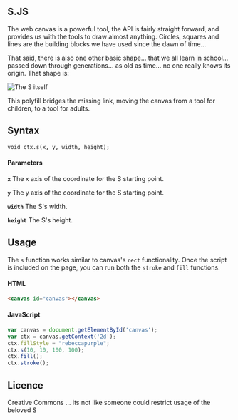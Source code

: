 ## S.JS

The web canvas is a powerful tool, the API is fairly straight forward, and provides us with the tools to draw almost anything. Circles, squares and lines are the building blocks we have used since the dawn of time...

That said, there is also one other basic shape... that we all learn in school... passed down through generations... as old as time... no one really knows its origin. That shape is:

![The S itself](https://i.imgur.com/sGpeOem.png)

This polyfill bridges the missing link, moving the canvas from a tool for children, to a tool for adults.

## Syntax
`void ctx.s(x, y, width, height);`

#### Parameters

**`x`**
The x axis of the coordinate for the S starting point.

**`y`**
The y axis of the coordinate for the S starting point.

**`width`**
The S's width.

**`height`**
The S's height.

## Usage

The `s` function works similar to canvas's `rect` functionality. Once the script is included on the page, you can run both the `stroke` and `fill` functions.

#### HTML
```html
<canvas id="canvas"></canvas>
````
#### JavaScript

```javascript
var canvas = document.getElementById('canvas');
var ctx = canvas.getContext('2d');
ctx.fillStyle = "rebeccapurple";
ctx.s(10, 10, 100, 100);
ctx.fill();
ctx.stroke();
```

## Licence

Creative Commons ... its not like someone could restrict usage of the beloved S


